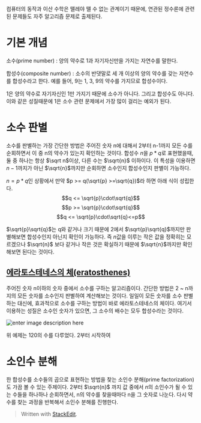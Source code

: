 컴퓨터의 동작과 이산 수학은 뗄레야 뗄 수 없는 관계이기 때문에, 연관된 정수론에 관련된 문제들도 자주 알고리즘 문제로 출제된다.

# 기본 개념

소수(prime number)
: 양의 약수로 1과 자기자신만을 가지는 자연수를 말한다. 

합성수(composite number)
: 소수의 반댓말로 세 개 이상의 양의 약수를 갖는 자연수를 합성수라고 한다. 예를 들어, 9는 1, 3, 9의 약수를 가지므로 합성수이다. 

1은 양의 약수로 자기자신인 1만 가지기 때문에 소수가 아니다. 그리고 합성수도 아니다. 이와 같은 성질때문에 1은 소수 관련 문제에서 가장 많이 걸리는 예외가 된다. 

# 소수 판별

소수를 판별하는 가장 간단한 방법은 주어진 숫자 n에 대해서 2부터 n-1까지 모든 수를 순회하면서 이 중 n의 약수가 있는지 확인하는 것이다. 
합성수 $n$을 $p*q$로 표현했을때, 둘 중 하나는 항상 $\sqrt n$이상, 다른 수는 $\sqrt{n}$ 이하이다. 이 특성을 이용하면 $n-1$까지가 아닌 $\sqrt{n}$까지만 순회하면 소수인지 합성수인지 판별이 가능하다. 

$n = p*q$인 상황에서 만약 $p >= q(\sqrt{p} >=\sqrt{q})$라 하면 아래 식이 성립한다.
$$q <= \sqrt{p}\cdot\sqrt{q}$$$$p >= \sqrt{p}\cdot\sqrt{q}$$
$$q <= \sqrt{p}\cdot\sqrt{q}<=p$$

$\sqrt{p}\sqrt{q}$는 q와 같거나 크기 때문에 2에서 $\sqrt{p}\sqrt{q}$까지만 판별해보면 합성수인지 아닌지  확인이 가능하다.  즉 $n$값을 이루는 작은 값을 정확히는 모르겠으나 $\sqrt{n}$ 보다 같거나 작은 것은 확실하기 때문에  $\sqrt{n}$까지만 확인해보면 된다는 것이다. 

## [에라토스테네스의 체(eratosthenes)](https://ko.wikipedia.org/wiki/%EC%97%90%EB%9D%BC%ED%86%A0%EC%8A%A4%ED%85%8C%EB%84%A4%EC%8A%A4%EC%9D%98_%EC%B2%B4)

주어진 숫자 n이하의 숫자 중에서 소수를 구하는 알고리즘이다. 간단한 방법은 2 ~ n까지의 모든 숫자를 소수인지 판별하여 계산해보는 것이다. 일일이 모든 숫자를 소수 판별하는 대신에, 효과적으로 소수를 구하는 방법이 바로 에라토스테네스의 체이다. 여기서 이용하는 성질은 소수인 숫자가 있으면, 그 소수의 배수는 모두 합성수라는 것이다. 

![enter image description here](https://upload.wikimedia.org/wikipedia/commons/b/b9/Sieve_of_Eratosthenes_animation.gif)

위 예제는 120의 수를 다루었다. 2부터 시작하여 

# 소인수 분해

한 합성수를 소수들의 곱으로 표현하는 방법을 찾는 소인수 분해(prime factorization)도 가끔 볼 수 있는 주제이다. $2$부터  $\sqrt{n}$ 까지 값 중에서 
$n$의 소인수가 될 수 있는 수들을 하나하나 순회하면서, n의 약수를 찾을때마다 n을 그 숫자로 나눈다. 다시 약수를 찾는 과정을 반복해서 소인수 분해를 진행한다.

 

> Written with [StackEdit](https://stackedit.io/).
<!--stackedit_data:
eyJoaXN0b3J5IjpbMTA5NzM2NTAzNSwxMTMzNTYyMzUsLTEwNj
g5NDc3MjMsLTE3MjE0MDYwMDYsMTA1NTQ0NTQ3MiwtOTg5MDIz
MDA1LC0xNzY4MTMxODg1LDIwMjAxMzg2MzEsMTMwOTIyNzA2OS
wxOTAzMDM2OTk0LC0zMDMzNTcyODQsNzkwOTM5MzM0LC01NTI2
MzA0NDksLTU1MjUzNjYzMCw0Mjk1ODgyMjcsODAxMDMyOTY4LD
czMDk5ODExNl19
-->